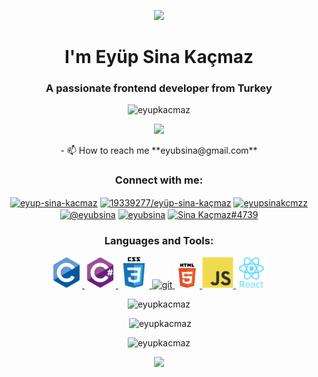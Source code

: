 <p align="center">
  <img src="https://capsule-render.vercel.app/api?type=waving&color=gradient&text=Hi!&height=100&section=header"/>
</p>
<h1 align="center">  I'm Eyüp Sina Kaçmaz</h1>
<h3 align="center">A passionate frontend developer from Turkey</h3>

<p align="center"> <img src="https://komarev.com/ghpvc/?username=eyupkacmaz&label=Profile%20views&color=0e75b6&style=flat" alt="eyupkacmaz" /> </p>

<div align="center">   <img src="https://wakatime.com/badge/user/9551b20d-92af-4bfc-aa6f-e27938965fc9.svg"/>   </div>

 <p align="center"> - 📫 How to reach me **eyubsina@gmail.com**</p>

<h3 align="center">Connect with me:</h3>
<p align="center">
<a href="https://linkedin.com/in/eyup-sina-kacmaz" target="blank"><img align="center" src="https://raw.githubusercontent.com/rahuldkjain/github-profile-readme-generator/master/src/images/icons/Social/linked-in-alt.svg" alt="eyup-sina-kacmaz" height="30" width="40" /></a>
<a href="https://stackoverflow.com/users/19339277/eyüp-sina-kaçmaz" target="blank"><img align="center" src="https://raw.githubusercontent.com/rahuldkjain/github-profile-readme-generator/master/src/images/icons/Social/stack-overflow.svg" alt="19339277/eyüp-sina-kaçmaz" height="30" width="40" /></a>
<a href="https://instagram.com/eyupsinakcmzz" target="blank"><img align="center" src="https://raw.githubusercontent.com/rahuldkjain/github-profile-readme-generator/master/src/images/icons/Social/instagram.svg" alt="eyupsinakcmzz" height="30" width="40" /></a>
<a href="https://medium.com/@eyubsina" target="blank"><img align="center" src="https://raw.githubusercontent.com/rahuldkjain/github-profile-readme-generator/master/src/images/icons/Social/medium.svg" alt="@eyubsina" height="30" width="40" /></a>
<a href="https://www.hackerrank.com/eyubsina" target="blank"><img align="center" src="https://raw.githubusercontent.com/rahuldkjain/github-profile-readme-generator/master/src/images/icons/Social/hackerrank.svg" alt="eyubsina" height="30" width="40" /></a>
<a href="https://discord.gg/Sina Kaçmaz#4739" target="blank"><img align="center" src="https://raw.githubusercontent.com/rahuldkjain/github-profile-readme-generator/master/src/images/icons/Social/discord.svg" alt="Sina Kaçmaz#4739" height="30" width="40" /></a>
</p>

<h3 align="center">Languages and Tools:</h3>
<p align="center">  <a href="https://www.cprogramming.com/" target="_blank" rel="noreferrer"> <img src="https://raw.githubusercontent.com/devicons/devicon/master/icons/c/c-original.svg" alt="c" width="50" height="50"/> </a> <a href="https://www.w3schools.com/cs/" target="_blank" rel="noreferrer"> <img src="https://raw.githubusercontent.com/devicons/devicon/master/icons/csharp/csharp-original.svg" alt="csharp" width="50" height="50"/> </a> <a href="https://www.w3schools.com/css/" target="_blank" rel="noreferrer"> <img src="https://raw.githubusercontent.com/devicons/devicon/master/icons/css3/css3-original-wordmark.svg" alt="css3" width="50" height="50"/> </a> <a href="https://git-scm.com/" target="_blank" rel="noreferrer"> <img src="https://www.vectorlogo.zone/logos/git-scm/git-scm-icon.svg" alt="git" width="50" height="50"/> </a> <a href="https://www.w3.org/html/" target="_blank" rel="noreferrer"> <img src="https://raw.githubusercontent.com/devicons/devicon/master/icons/html5/html5-original-wordmark.svg" alt="html5" width="40" height="40"/> </a>  <a href="https://developer.mozilla.org/en-US/docs/Web/JavaScript" target="_blank" rel="noreferrer"> <img src="https://raw.githubusercontent.com/devicons/devicon/master/icons/javascript/javascript-original.svg" alt="javascript" width="50" height="50"/> </a> <a href="https://reactjs.org/" target="_blank" rel="noreferrer"> <img src="https://raw.githubusercontent.com/devicons/devicon/master/icons/react/react-original-wordmark.svg" alt="react" width="50" height="50"/> </a> </p>



<p align="center"><img  src="https://github-readme-stats.vercel.app/api/top-langs?username=eyupkacmaz&show_icons=true&locale=en&layout=compact&theme=tokyonight" alt="eyupkacmaz" /></p>

<p align="center" >&nbsp;<img src="https://github-readme-stats.vercel.app/api?username=eyupkacmaz&show_icons=true&locale=en&theme=tokyonight" alt="eyupkacmaz" /></p>

<p align="center"><img  src="https://github-readme-streak-stats.herokuapp.com/?user=eyupkacmaz&&theme=tokyonight" alt="eyupkacmaz" /></p>

<p align="center" width="100%">
  <img src="https://capsule-render.vercel.app/api?type=waving&color=gradient&height=100&section=footer"/>
</p>
